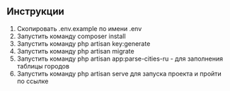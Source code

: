 ## Инструкции

1. Скопировать .env.example по имени  .env
2. Запустить команду composer install
3. Запустить команду php artisan key:generate
4. Запустить команду php artisan migrate 
5. Запустить команду php artisan  app:parse-cities-ru - для заполнения таблицы городов
6. Запустить команду php artisan serve для запуска проекта и пройти по ссылке 
